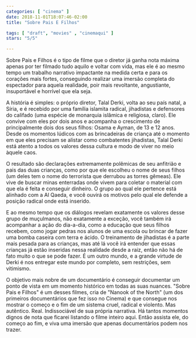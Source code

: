 ```yaml
---
categories: [ "cinema" ]
date: 2018-11-01T18:07:46-02:00
title: "Sobre Pais E Filhos"

tags: [ "draft", "movies" , "cinemaqui" ]
stars: "5/5"

---
```

Sobre Pais e Filhos é o tipo de filme que o diretor já ganha nota máxima apenas por ter filmado tudo aquilo e voltar com vida, mas ele é ao mesmo tempo um trabalho narrativo impactante na medida certa e para os corações mais fortes, conseguindo realizar uma imersão completa do espectador para aquela realidade, poir mais revoltante, angustiante, insuportável e horrível que ela seja.

A história é simples: o próprio diretor, Talal Derki, volta ao seu país natal, a Síria, e é recebido por uma família islamita radical, jihadistas e defensores do califado (uma espécie de monarquia islâmica e religiosa, claro). Ele convive com eles por dois anos e acompanha o crescimento de principalmente dois dos seus filhos: Osama e Ayman, de 13 e 12 anos. Desde os momentos lúdicos com as brincadeiras de criança até o momento em que eles precisam se alistar como combatentes jihadistas, Talal Derki está atento a todos os valores dessa cultura e modo de viver no meio àquele caos.

O resultado são declarações extremamente polêmicas de seu anfitrião e pais das duas crianças, como por que ele escolheu o nome de seus filhos (um deles tem o nome do terrorista que derrubou as torres gêmeas). Ele vive de buscar minas enterradas onde vivem para coletar o material com que ela é feita e conseguir dinheiro. O grupo ao qual ele pertence está alinhado com a Al Qaeda, e você ouvirá os motivos pelo qual ele defende a posição radical onde está inserido.

E ao mesmo tempo que os diálogos revelam exatamente os valores desse grupo de muçulmanos, não exatamente a exceção, você também irá acompanhar a ação do dia-a-dia, como a educação que seus filhos recebem, como jogar pedras nos alunos de uma escola ou brincar de fazer uma bomba caseira com terra e ácido. O treinamento de jihadistas é a parte mais pesada para as crianças, mas até lá você irá entender que essas crianças já estão inseridas nessa realidade desde a raiz, então não há de fato muito o que se pode fazer. É um outro mundo, e a grande virtude de Derki é nos entregar este mundo por completo, sem restrições, sem vitimismo.

O objetivo mais nobre de um documentário é conseguir documentar um ponto de vista em um momento histórico em todas as suas nuances. "Sobre Pais e Filhos" é um desses filmes, cria de "Nanook of the North" (um dos primeiros documentários que fez isso no Cinema) e que consegue nos mostrar o começo e o fim de um sistema cruel, radical e violento. Mas autêntico. Real. Indissociável de sua própria narrativa. Há tantos momentos dignos de nota que ficarei listando o filme inteiro aqui. Então assista ele, do começo ao fim, e viva uma imersão que apenas documentários podem nos trazer.
